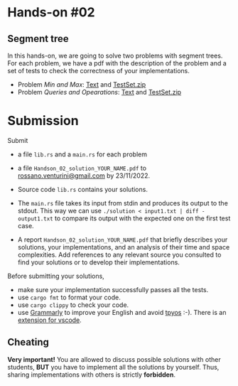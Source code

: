 # Hands-on #02

## Segment tree
In this hands-on, we are going to solve two problems with segment trees.
For each problem, we have a pdf with the description of the problem and a set of tests to check the correctness of your implementations.

- Problem *Min and Max*: [Text](./problem_01/text.pdf) and [TestSet.zip](./problem_01/Testset.zip)
- Problem *Queries and Opearations*: [Text](./problem_02/text.pdf) and [TestSet.zip](./problem_02/Testset.zip)

# Submission
Submit 
- a file ```lib.rs``` and a ```main.rs``` for each problem
- a file ```Handson_02_solution_YOUR_NAME.pdf``` to [rossano.venturini@gmail.com](mailto:rossano.venturini@gmail.com) 
by 23/11/2022. 

- Source code ```lib.rs``` contains your solutions.
- The ```main.rs``` file takes its input from stdin and produces its output to the stdout. This way we can use ```./solution < input1.txt | diff - output1.txt``` to compare its output with the expected one on the first test case.
- A report ```Handson_02_solution_YOUR_NAME.pdf``` that briefly describes your solutions, your implementations, and an analysis of their time and space complexities. Add references to 
any relevant source you consulted to find your solutions or to develop their implementations. 

Before submitting your solutions, 
- make sure your implementation successfully passes all the tests.
- use ```cargo fmt``` to format your code. 
- use ```cargo clippy``` to check your code.
- use [Grammarly](https://grammarly.com/) to improve your English and avoid [tpyos](https://en.wiktionary.org/wiki/tpyo#English) :-). There is an [extension for vscode](https://marketplace.visualstudio.com/items?itemName=znck.grammarly).  

## Cheating
**Very important!** You are allowed to discuss possible solutions with other
students, **BUT** you have to implement all the solutions by yourself. 
Thus, sharing implementations with others is strictly **forbidden**.
